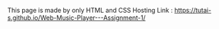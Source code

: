 This page is made by only HTML and CSS 
Hosting Link  : https://tutai-s.github.io/Web-Music-Player---Assignment-1/
